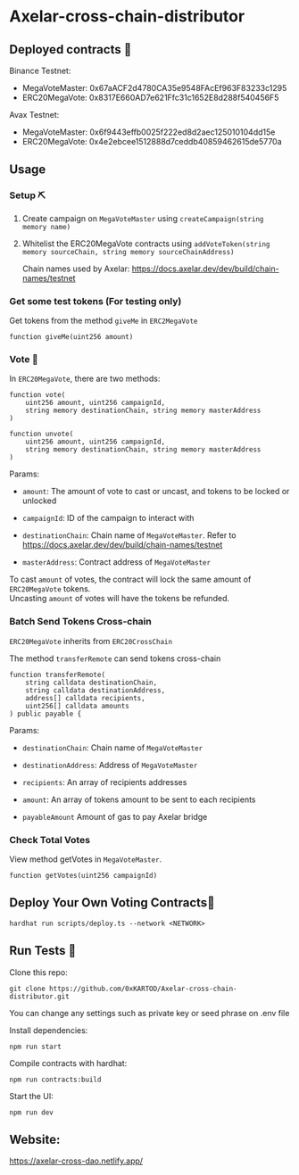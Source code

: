 # Axelar-cross-chain-distributor


## Deployed contracts 🥳

Binance Testnet:
- MegaVoteMaster: 0x67aACF2d4780CA35e9548FAcEf963F83233c1295
- ERC20MegaVote: 0x8317E660AD7e621Ffc31c1652E8d288f540456F5

Avax Testnet:
- MegaVoteMaster: 0x6f9443effb0025f222ed8d2aec125010104dd15e
- ERC20MegaVote: 0x4e2ebcee1512888d7ceddb40859462615de5770a

## Usage

### Setup ⛏️

1. Create campaign on `MegaVoteMaster` using `createCampaign(string memory name)`
2. Whitelist the ERC20MegaVote contracts using `addVoteToken(string memory sourceChain, string memory sourceChainAddress)`
    
    Chain names used by Axelar: https://docs.axelar.dev/dev/build/chain-names/testnet

### Get some test tokens (For testing only)

Get tokens from the method `giveMe` in `ERC2MegaVote`

```solidity
function giveMe(uint256 amount)
```

### Vote 📮

In `ERC20MegaVote`, there are two methods:

```solidity
function vote(
    uint256 amount, uint256 campaignId,
    string memory destinationChain, string memory masterAddress
) 
```

```solidity
function unvote(
    uint256 amount, uint256 campaignId,
    string memory destinationChain, string memory masterAddress
) 
```

Params:

- `amount`: The amount of vote to cast or uncast, and tokens to be locked or unlocked

- `campaignId`: ID of the campaign to interact with

- `destinationChain`: Chain name of `MegaVoteMaster`. Refer to https://docs.axelar.dev/dev/build/chain-names/testnet

- `masterAddress`: Contract address of `MegaVoteMaster`

To cast `amount` of votes, the contract will lock the same amount of `ERC20MegaVote` tokens.  
Uncasting `amount` of votes will have the tokens be refunded.

### Batch Send Tokens Cross-chain

`ERC20MegaVote` inherits from `ERC20CrossChain`

The method `transferRemote` can send tokens cross-chain

```solidity
function transferRemote(
    string calldata destinationChain,
    string calldata destinationAddress,
    address[] calldata recipients,
    uint256[] calldata amounts
) public payable {
```

Params:

- `destinationChain`: Chain name of `MegaVoteMaster`

- `destinationAddress`: Address of `MegaVoteMaster`

- `recipients`:  An array of recipients addresses

- `amount`: An array of tokens amount to be sent to each recipients

- `payableAmount` Amount of gas to pay Axelar bridge

### Check Total Votes

View method getVotes in `MegaVoteMaster`.

```solidity
function getVotes(uint256 campaignId)
```

## Deploy Your Own Voting Contracts🚀

```
hardhat run scripts/deploy.ts --network <NETWORK>
```

## Run Tests 🤖

Clone this repo:
```basg
git clone https://github.com/0xKARTOD/Axelar-cross-chain-distributor.git
```

You can change any settings such as private key or seed phrase on .env file

Install dependencies:
```basg
npm run start
```

Compile contracts with hardhat:
```basg
npm run contracts:build
```

Start the UI:
```basg
npm run dev
```
## Website:

https://axelar-cross-dao.netlify.app/
